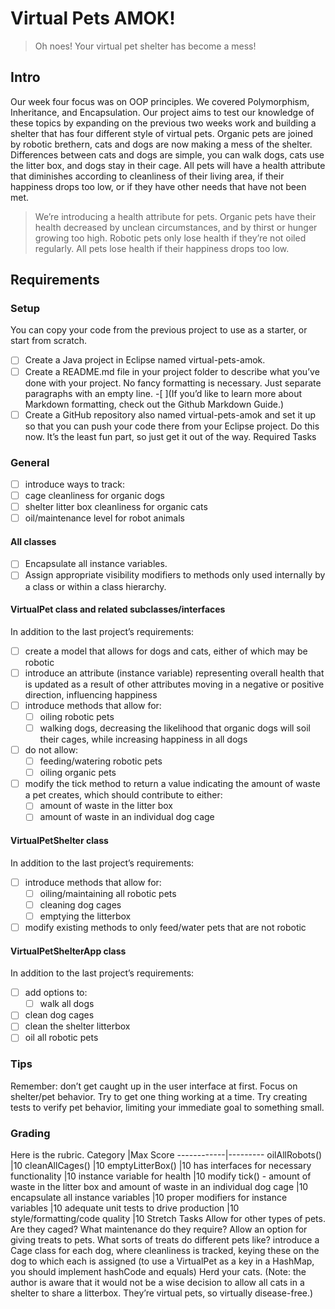 ﻿# Virtual Pets AMOK!
> Oh noes! Your virtual pet shelter has become a mess!

## Intro
Our week four focus was on OOP principles.  We covered Polymorphism, Inheritance, and Encapsulation.  Our project aims to test our knowledge of these topics by expanding on the previous two weeks work and building a shelter that has four different style of virtual pets.  Organic pets are joined by robotic brethern, cats and dogs are now making a mess of the shelter.  Differences between cats and dogs are simple, you can walk dogs, cats use the litter box, and dogs stay in their cage.  All pets will have a health attribute that diminishes according to cleanliness of their living area, if their happiness drops too low, or if they have other needs that have not been met.
>We’re introducing a health attribute for pets. Organic pets have their health decreased by unclean circumstances, and by thirst or hunger growing too high. Robotic pets only lose health if they’re not oiled regularly. All pets lose health if their happiness drops too low.

## Requirements

### Setup
You can copy your code from the previous project to use as a starter, or start from scratch.

-[ ] Create a Java project in Eclipse named virtual-pets-amok.
-[ ] Create a README.md file in your project folder to describe what you’ve done with your project. No fancy formatting is necessary. Just separate paragraphs with an empty line. 
	-[ ](If you’d like to learn more about Markdown formatting, check out the Github Markdown Guide.)
-[ ] Create a GitHub repository also named virtual-pets-amok and set it up so that you can push your code there from your Eclipse project. Do this now. It’s the least fun part, so just get it out of the way.
Required Tasks
### General
-[ ] introduce ways to track:
-[ ] cage cleanliness for organic dogs
-[ ] shelter litter box cleanliness for organic cats
-[ ] oil/maintenance level for robot animals

#### All classes
-[ ] Encapsulate all instance variables.
-[ ] Assign appropriate visibility modifiers to methods only used internally by a class or within a class hierarchy.

#### VirtualPet class and related subclasses/interfaces
In addition to the last project’s requirements:

-[ ] create a model that allows for dogs and cats, either of which may be robotic
-[ ] introduce an attribute (instance variable) representing overall health that is updated as a result of other attributes moving in a negative or positive direction, influencing happiness
-[ ] introduce methods that allow for:
	-[ ] oiling robotic pets
	-[ ] walking dogs, decreasing the likelihood that organic dogs will soil their cages, while increasing happiness in all dogs
-[ ] do not allow:
	-[ ] feeding/watering robotic pets
	-[ ] oiling organic pets
-[ ] modify the tick method to return a value indicating the amount of waste a pet creates, which should contribute to either:
	-[ ] amount of waste in the litter box
	-[ ] amount of waste in an individual dog cage

#### VirtualPetShelter class
In addition to the last project’s requirements:

-[ ] introduce methods that allow for:
	-[ ] oiling/maintaining all robotic pets
	-[ ] cleaning dog cages
	-[ ] emptying the litterbox
-[ ] modify existing methods to only feed/water pets that are not robotic

#### VirtualPetShelterApp class
In addition to the last project’s requirements:

-[ ] add options to:
	-[ ] walk all dogs
-[ ] clean dog cages
-[ ] clean the shelter litterbox
-[ ] oil all robotic pets

### Tips
Remember: don’t get caught up in the user interface at first. Focus on shelter/pet behavior. Try to get one thing working at a time.
Try creating tests to verify pet behavior, limiting your immediate goal to something small.
### Grading
Here is the rubric.
Category	|Max Score
------------|---------
oilAllRobots()	|10
cleanAllCages()	|10
emptyLitterBox()	|10
has interfaces for necessary functionality	|10
instance variable for health	|10
modify tick() - amount of waste in the litter box and amount of waste in an individual dog cage	|10
encapsulate all instance variables	|10
proper modifiers for instance variables	|10
adequate unit tests to drive production	|10
style/formatting/code quality	|10
Stretch Tasks
Allow for other types of pets. Are they caged? What maintenance do they require?
Allow an option for giving treats to pets. What sorts of treats do different pets like?
introduce a Cage class for each dog, where cleanliness is tracked, keying these on the dog to which each is assigned (to use a VirtualPet as a key in a HashMap, you should implement hashCode and equals)
Herd your cats.
(Note: the author is aware that it would not be a wise decision to allow all cats in a shelter to share a litterbox. They’re virtual pets, so virtually disease-free.)